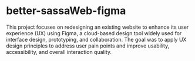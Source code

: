 # better-sassaWeb-figma
This project focuses on redesigning an existing website to enhance its user experience (UX) using Figma, a cloud-based design tool widely used for interface design, prototyping, and collaboration. The goal was to apply UX design principles to address user pain points and improve usability, accessibility, and overall interaction quality.
